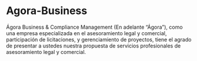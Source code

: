 # Agora-Business
Ágora Business &amp; Compliance Management (En adelante “Ágora”), como una empresa especializada en el asesoramiento legal y comercial, participación de licitaciones, y gerenciamiento de proyectos, tiene el agrado de presentar a ustedes nuestra propuesta de servicios profesionales de asesoramiento legal y comercial.
